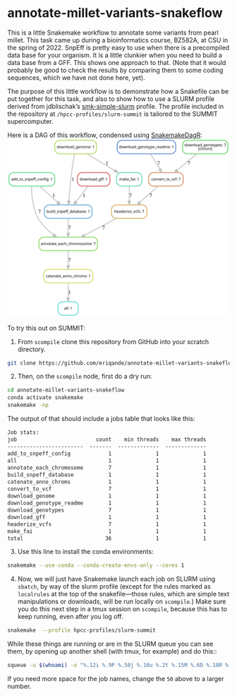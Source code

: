 annotate-millet-variants-snakeflow
================

This is a little Snakemake workflow to annotate some variants from pearl
millet. This task came up during a bioinformatics course, BZ582A, at CSU
in the spring of 2022. SnpEff is pretty easy to use when there is a
precompiled data base for your organism. It is a little clunkier when
you need to build a data base from a GFF. This shows one approach to
that. (Note that it would probably be good to check the results by
comparing them to some coding sequences, which we have not done here,
yet).

The purpose of this little workflow is to demonstrate how a Snakefile
can be put together for this task, and also to show how to use a SLURM
profile derived from jdblischak’s
[smk-simple-slurm](https://github.com/jdblischak/smk-simple-slurm)
profile. The profile included in the repository at
`/hpcc-profiles/slurm-summit` is tailored to the SUMMIT supercomputer.

Here is a DAG of this workflow, condensed using
[SnakemakeDagR](https://github.com/eriqande/SnakemakeDagR):
![](README_figures/amvs.svg)<!-- -->

To try this out on SUMMIT:

1.  From `scompile` clone this repository from GitHub into your scratch
    directory.

``` sh
git clone https://github.com/eriqande/annotate-millet-variants-snakeflow.git
```

2.  Then, on the `scompile` node, first do a dry run:

``` sh
cd annotate-millet-variants-snakeflow
conda activate snakemake
snakemake -np 
```

The output of that should include a jobs table that looks like this:

    Job stats:
    job                         count    min threads    max threads
    ------------------------  -------  -------------  -------------
    add_to_snpeff_config            1              1              1
    all                             1              1              1
    annotate_each_chromosome        7              1              1
    build_snpeff_database           1              1              1
    catenate_anno_chroms            1              1              1
    convert_to_vcf                  7              1              1
    download_genome                 1              1              1
    download_genotype_readme        1              1              1
    download_genotypes              7              1              1
    download_gff                    1              1              1
    headerize_vcfs                  7              1              1
    make_fai                        1              1              1
    total                          36              1              1

3.  Use this line to install the conda environments:

``` sh
snakemake --use-conda --conda-create-envs-only --cores 1
```

4.  Now, we will just have Snakemake launch each job on SLURM using
    `sbatch`, by way of the slurm profile (except for the rules marked
    as `localrules` at the top of the snakefile—those rules, which are
    simple text manipulations or downloads, will be run locally on
    `scompile`.) Make sure you do this next step in a tmux session on
    `scompile`, because this has to keep running, even after you log
    off.

``` sh
snakemake  --profile hpcc-profiles/slurm-summit
```

While these things are running or are in the SLURM queue you can see
them, by opening up another shell (with tmux, for example) and do this::

``` sh
squeue -u $(whoami) -o "%.12i %.9P %.50j %.10u %.2t %.15M %.6D %.18R %.5C %.12m"
```

If you need more space for the job names, change the `50` above to a
larger number.
